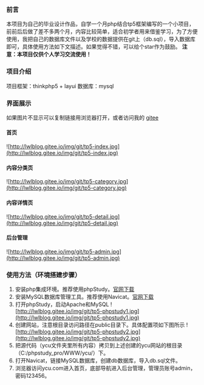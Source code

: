 ### 前言
本项目为自己的毕业设计作品，自学一个月php结合tp5框架编写的一个小项目，前前后后做了差不多两个月，内容比较简单，适合初学者用来借鉴学习，为了方便使用，我把自己的数据库文件以及学校的数据提供在git上（db.sql），导入数据库即可，具体使用方法如下文描述。如果觉得不错，可以给个star作为鼓励。
**注意：本项目仅供个人学习交流使用！**

### 项目介绍
项目框架：thinkphp5 + layui
数据库：mysql

### 界面展示
如果图片不显示可以复制链接用浏览器打开，或者访问我的 [gitee](https://gitee.com/lwlblog)
#### 首页
![http://lwlblog.gitee.io/img/git/tp5-index.jpg](http://lwlblog.gitee.io/img/git/tp5-index.jpg)
#### 内容分类页
![http://lwlblog.gitee.io/img/git/tp5-category.jpg](http://lwlblog.gitee.io/img/git/tp5-category.jpg)
#### 内容详情页
![http://lwlblog.gitee.io/img/git/tp5-detail.jpg](http://lwlblog.gitee.io/img/git/tp5-detail.jpg)
#### 后台管理
![http://lwlblog.gitee.io/img/git/tp5-admin.jpg](http://lwlblog.gitee.io/img/git/tp5-admin.jpg)

### 使用方法（环境搭建步骤）
1. 安装php集成环境。推荐使用phpStudy。[官网下载](https://www.xp.cn/download.html)
2. 安装MySQL数据库管理工具。推荐使用Navicat。[官网下载](https://www.navicat.com.cn/)
3. 打开phpStudy，启动Apache和MySQL
![http://lwlblog.gitee.io/img/git/tp5-phpstudy1.jpg](http://lwlblog.gitee.io/img/git/tp5-phpstudy1.jpg)
4. 创建网站，注意根目录访问路径在public目录下。具体配置项如下图所示
![http://lwlblog.gitee.io/img/git/tp5-phpstudy2.jpg](http://lwlblog.gitee.io/img/git/tp5-phpstudy2.jpg)
5. 把源代码（ycu文件夹里所有内容）拷贝到上述创建的ycu网站的根目录（C:/phpstudy_pro/WWW/ycu/）下。
6. 打开Navicat，链接MySQL数据库，创建db数据库，导入db.sql文件。
7. 浏览器访问ycu.com进入首页，底部导航进入后台管理，管理员账号admin，密码123456。
